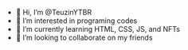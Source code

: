 - 👋 Hi, I’m @TeuzinYTBR
- 👀 I’m interested in programing codes
- 🌱 I’m currently learning HTML, CSS, JS, and NFTs
- 💞️ I’m looking to collaborate on my friends


<!---
TeuzinYTBR/TeuzinYTBR is a ✨ special ✨ repository because its `README.md` (this file) appears on your GitHub profile.
You can click the Preview link to take a look at your changes.
--->

